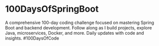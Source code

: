 # 100DaysOfSpringBoot
A comprehensive 100-day coding challenge focused on mastering Spring Boot and backend development. Follow along as I build projects, explore Java, microservices, Docker, and more. Daily updates with code and insights.  #100DaysOfCode

